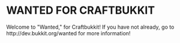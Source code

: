 <html>
<h1 style="text-align=center;color=#88AAFF">WANTED FOR CRAFTBUKKIT</h1>

<p style="text-align=center;color=#88AAFF">Welcome to "Wanted," for Craftbukkit! If you have not already, go to http://dev.bukkit.org/wanted for more information!</p>
</html>